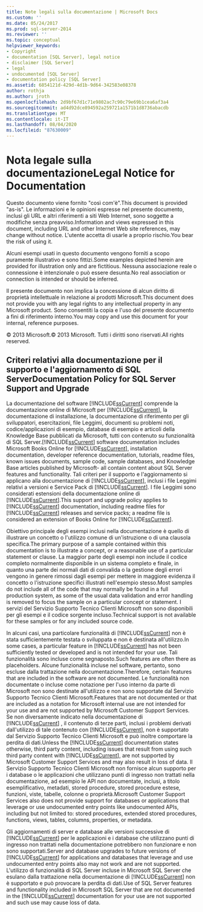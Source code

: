 ```yaml
---
title: Note legali sulla documentazione | Microsoft Docs
ms.custom: ''
ms.date: 05/24/2017
ms.prod: sql-server-2014
ms.reviewer: ''
ms.topic: conceptual
helpviewer_keywords:
- Copyright
- documentation [SQL Server], legal notice
- disclaimer [SQL Server]
- legal
- undocumented [SQL Server]
- documentation policy [SQL Server]
ms.assetid: 6854121d-429d-4d1b-9d64-342583e08378
author: rothja
ms.author: jroth
ms.openlocfilehash: 2d9bf67d1c71e9802ac7c90c79e69b1cea6af3a4
ms.sourcegitcommit: ad4d92dce894592a259721a1571b1d8736abacdb
ms.translationtype: MT
ms.contentlocale: it-IT
ms.lasthandoff: 08/04/2020
ms.locfileid: "87630009"
---
```

# <a name="legal-notice-for-documentation"></a><span data-ttu-id="0856c-102">Nota legale sulla documentazione</span><span class="sxs-lookup"><span data-stu-id="0856c-102">Legal Notice for Documentation</span></span>
  <span data-ttu-id="0856c-103">Questo documento viene fornito "così com'è".</span><span class="sxs-lookup"><span data-stu-id="0856c-103">This document is provided "as-is".</span></span> <span data-ttu-id="0856c-104">Le informazioni e le opinioni espresse nel presente documento, inclusi gli URL e altri riferimenti a siti Web Internet, sono soggette a modifiche senza preavviso.</span><span class="sxs-lookup"><span data-stu-id="0856c-104">Information and views expressed in this document, including URL and other Internet Web site references, may change without notice.</span></span> <span data-ttu-id="0856c-105">L'utente accetta di usarle a proprio rischio.</span><span class="sxs-lookup"><span data-stu-id="0856c-105">You bear the risk of using it.</span></span>  
  
 <span data-ttu-id="0856c-106"> Alcuni esempi usati in questo documento vengono forniti a scopo puramente illustrativo e sono fittizi.</span><span class="sxs-lookup"><span data-stu-id="0856c-106">Some examples depicted herein are provided for illustration only and are fictitious.</span></span> <span data-ttu-id="0856c-107">Nessuna associazione reale o connessione è intenzionale o può essere desunta.</span><span class="sxs-lookup"><span data-stu-id="0856c-107">No real association or connection is intended or should be inferred.</span></span>  
  
 <span data-ttu-id="0856c-108">Il presente documento non implica la concessione di alcun diritto di proprietà intellettuale in relazione ai prodotti Microsoft.</span><span class="sxs-lookup"><span data-stu-id="0856c-108">This document does not provide you with any legal rights to any intellectual property in any Microsoft product.</span></span> <span data-ttu-id="0856c-109">Sono consentiti la copia e l'uso del presente documento a fini di riferimento interno.</span><span class="sxs-lookup"><span data-stu-id="0856c-109">You may copy and use this document for your internal, reference purposes.</span></span>  
  
 <span data-ttu-id="0856c-110">© 2013 Microsoft.</span><span class="sxs-lookup"><span data-stu-id="0856c-110">© 2013 Microsoft.</span></span> <span data-ttu-id="0856c-111">Tutti i diritti sono riservati.</span><span class="sxs-lookup"><span data-stu-id="0856c-111">All rights reserved.</span></span>  
  
## <a name="documentation-policy-for-sql-server-support-and-upgrade"></a><span data-ttu-id="0856c-112">Criteri relativi alla documentazione per il supporto e l'aggiornamento di SQL Server</span><span class="sxs-lookup"><span data-stu-id="0856c-112">Documentation Policy for SQL Server Support and Upgrade</span></span>  
 <span data-ttu-id="0856c-113">La documentazione del software [!INCLUDE[ssCurrent](../includes/sscurrent-md.md)] comprende la documentazione online di Microsoft per [!INCLUDE[ssCurrent](../includes/sscurrent-md.md)], la documentazione di installazione, la documentazione di riferimento per gli sviluppatori, esercitazioni, file Leggimi, documenti su problemi noti, codice/applicazioni di esempio, database di esempio e articoli della Knowledge Base pubblicati da Microsoft, tutti con contenuto su funzionalità di SQL Server.</span><span class="sxs-lookup"><span data-stu-id="0856c-113">[!INCLUDE[ssCurrent](../includes/sscurrent-md.md)] software documentation includes Microsoft Books Online for [!INCLUDE[ssCurrent](../includes/sscurrent-md.md)], installation documentation, developer reference documentation, tutorials,  readme files, known issues documents, sample code, sample databases, and Knowledge Base articles published by Microsoft- all contain content about SQL Server features and functionality.</span></span> <span data-ttu-id="0856c-114">Tali criteri per il supporto e l'aggiornamento si applicano alla documentazione di [!INCLUDE[ssCurrent](../includes/sscurrent-md.md)], inclusi i file Leggimi relativi a versioni e Service Pack di [!INCLUDE[ssCurrent](../includes/sscurrent-md.md)]. I file Leggimi sono considerati estensioni della documentazione online di [!INCLUDE[ssCurrent](../includes/sscurrent-md.md)].</span><span class="sxs-lookup"><span data-stu-id="0856c-114">This support and upgrade policy applies to [!INCLUDE[ssCurrent](../includes/sscurrent-md.md)] documentation, including readme files for [!INCLUDE[ssCurrent](../includes/sscurrent-md.md)] releases and service packs; a readme file is considered an extension of Books Online for [!INCLUDE[ssCurrent](../includes/sscurrent-md.md)].</span></span>  
  
 <span data-ttu-id="0856c-115">Obiettivo principale degli esempi inclusi nella documentazione è quello di illustrare un concetto o l'utilizzo comune di un'istruzione o di una clausola specifica.</span><span class="sxs-lookup"><span data-stu-id="0856c-115">The primary purpose of a sample contained within this documentation is to illustrate a concept, or a reasonable use of a particular statement or clause.</span></span> <span data-ttu-id="0856c-116">La maggior parte degli esempi non include il codice completo normalmente disponibile in un sistema completo e finale, in quanto una parte dei normali dati di convalida o la gestione degli errori vengono in genere rimossi dagli esempi per mettere in maggiore evidenza il concetto o l'istruzione specifici illustrati nell'esempio stesso.</span><span class="sxs-lookup"><span data-stu-id="0856c-116">Most samples do not include all of the code that may normally be found in a full production system, as some of the usual data validation and error handling is removed to focus the sample on a particular concept or statement.</span></span> <span data-ttu-id="0856c-117">I servizi del Servizio Supporto Tecnico Clienti Microsoft non sono disponibili per gli esempi e il codice sorgente incluso.</span><span class="sxs-lookup"><span data-stu-id="0856c-117">Technical support is not available for these samples or for any included source code.</span></span>  
  
 <span data-ttu-id="0856c-118">In alcuni casi, una particolare funzionalità di [!INCLUDE[ssCurrent](../includes/sscurrent-md.md)] non è stata sufficientemente testata o sviluppata e non è destinata all'utilizzo.</span><span class="sxs-lookup"><span data-stu-id="0856c-118">In some cases, a particular feature in [!INCLUDE[ssCurrent](../includes/sscurrent-md.md)] has not been sufficiently tested or developed and is not intended for your use.</span></span> <span data-ttu-id="0856c-119">Tali funzionalità sono incluse come segnaposto.</span><span class="sxs-lookup"><span data-stu-id="0856c-119">Such features are often there as placeholders.</span></span> <span data-ttu-id="0856c-120">Alcune funzionalità incluse nel software, pertanto, sono escluse dalla trattazione nella documentazione.</span><span class="sxs-lookup"><span data-stu-id="0856c-120">Therefore, certain features that are included in the software are not documented.</span></span> <span data-ttu-id="0856c-121">Le funzionalità non documentate o incluse come notazione per l'uso interno da parte di Microsoft non sono destinate all'utilizzo e non sono supportate dal Servizio Supporto Tecnico Clienti Microsoft.</span><span class="sxs-lookup"><span data-stu-id="0856c-121">Features that are not documented or that are included as a notation for Microsoft internal use are not intended for your use and are not supported by Microsoft Customer Support Services.</span></span> <span data-ttu-id="0856c-122">Se non diversamente indicato nella documentazione di [!INCLUDE[ssCurrent](../includes/sscurrent-md.md)] , il contenuto di terze parti, inclusi i problemi derivati dall'utilizzo di tale contenuto con [!INCLUDE[ssCurrent](../includes/sscurrent-md.md)], non è supportato dal Servizio Supporto Tecnico Clienti Microsoft e può inoltre comportare la perdita di dati.</span><span class="sxs-lookup"><span data-stu-id="0856c-122">Unless the [!INCLUDE[ssCurrent](../includes/sscurrent-md.md)] documentation states otherwise, third party content, including issues that result from using such third party content with [!INCLUDE[ssCurrent](../includes/sscurrent-md.md)], are not supported by Microsoft Customer Support Services and may also result in loss of data.</span></span> <span data-ttu-id="0856c-123">Il Servizio Supporto Tecnico Clienti Microsoft non fornisce alcun supporto per i database o le applicazioni che utilizzano punti di ingresso non trattati nella documentazione, ad esempio le API non documentate, inclusi, a titolo esemplificativo, metadati, stored procedure, stored procedure estese, funzioni, viste, tabelle, colonne o proprietà.</span><span class="sxs-lookup"><span data-stu-id="0856c-123">Microsoft Customer Support Services also does not provide support for databases or applications that leverage or use undocumented entry points like undocumented APIs, including but not limited to: stored procedures, extended stored procedures, functions, views, tables, columns, properties, or metadata.</span></span>  
  
 <span data-ttu-id="0856c-124">Gli aggiornamenti di server e database alle versioni successive di [!INCLUDE[ssCurrent](../includes/sscurrent-md.md)] per le applicazioni e i database che utilizzano punti di ingresso non trattati nella documentazione potrebbero non funzionare e non sono supportati.</span><span class="sxs-lookup"><span data-stu-id="0856c-124">Server and database upgrades to future versions of [!INCLUDE[ssCurrent](../includes/sscurrent-md.md)] for applications and databases that leverage and use undocumented entry points also may not work and are not supported.</span></span> <span data-ttu-id="0856c-125">L'utilizzo di funzionalità di SQL Server incluse in Microsoft SQL Server che esulano dalla trattazione nella documentazione di [!INCLUDE[ssCurrent](../includes/sscurrent-md.md)] non è supportato e può provocare la perdita di dati.</span><span class="sxs-lookup"><span data-stu-id="0856c-125">Use of SQL Server features and functionality included in Microsoft SQL Server that are not documented in the [!INCLUDE[ssCurrent](../includes/sscurrent-md.md)] documentation for your use are not supported and such use may cause loss of data.</span></span>  
  
  
